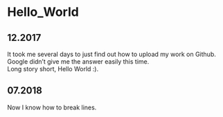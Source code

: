 # Hello_World

## 12.2017  
It took me several days to just find out how to upload my work on Github.  
Google didn’t give me the answer easily this time.  
Long story short, Hello World :).  

## 07.2018  
Now I know how to break lines. 
